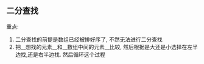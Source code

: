 ## 二分查找

重点:  
1. 二分查找的前提是数组已经被排好序了, 不然无法进行二分查找  
2. 把__想找的元素__和__数组中间的元素__比较, 然后根据是大还是小选择在左半边找,还是右半边找. 然后循环这个过程  



